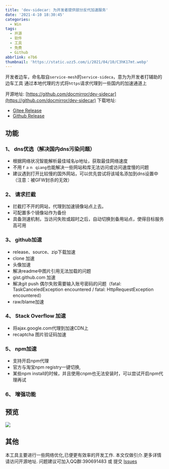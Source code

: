 ```yaml
---
title: 'dev-sidecar: 为开发者提供部分反代加速服务'
date: '2021-4-10 18:30:45'
categories:
  - Win
tags:
  - 开源
  - 软件
  - 工具
  - 免费
  - Github
abbrlink: e7b6
thumbnail: 'https://static.uzz5.com/i/2021/04/10/C3hK17mt.webp'
---
```


开发者边车，命名取自`service-mesh`的`service-sideca`，意为为开发者打辅助的边车工具
通过本地代理的方式将`https`请求代理到一些国内的加速通道上

开源地址: [https://github.com/docmirror/dev-sidecar](https://github.com/docmirror/dev-sidecar)
下载地址: 
- [Gitee Release](https://gitee.com/docmirror/dev-sidecar/releases)  
- [Github Release](https://github.com/docmirror/dev-sidecar/releases)  

## 功能

### 1、 dns优选（解决国内dns污染问题）
* 根据网络状况智能解析最佳域名ip地址，获取最佳网络速度     
* 不用`ｆａｎ qiang`也能解决一些网站和库无法访问或访问速度慢的问题
* 建议遇到打开比较慢的国外网站，可以优先尝试将该域名添加到dns设置中（注意：被GFW封杀的无效）      

### 2、 请求拦截
* 拦截打不开的网站，代理到加速镜像站点上去。    
* 可配置多个镜像站作为备份    
* 具备测速机制，当访问失败或超时之后，自动切换到备用站点，使得目标服务高可用

### 3、 github加速
* release、source、zip下载加速
* clone 加速
* 头像加速
* 解决readme中图片引用无法加载的问题
* gist.github.com 加速
* 解决git push 偶尔失败需要输入账号密码的问题（fatal: TaskCanceledException encountered  /  fatal: HttpRequestException encountered）
* raw/blame加速

### 4、 Stack Overflow 加速
* 将ajax.google.com代理到加速CDN上     
* recaptcha 图片验证码加速

### 5、 npm加速
* 支持开启npm代理
* 官方与淘宝npm registry一键切换,
* 某些npm install的时候，并且使用cnpm也无法安装时，可以尝试开启npm代理再试

### 6、 增强功能

## 预览

![](https://static.uzz5.com/i/2021/04/10/ZNMtuPO2.webp)

## 其他

本工具主要进行一些网络优化,已便更有效率的开发工作.
本文仅做引介.更多详情请访问开源地址.
问题建议可加入QQ群:390691483 或 提交 [Issues](https://github.com/docmirror/dev-sidecar/issues)